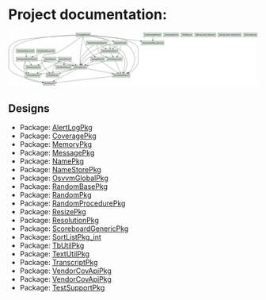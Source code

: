 # Project documentation: 
![system](./doc_internal/dependency_graph.svg "System")
## Designs

- Package: [AlertLogPkg ](./doc_internal/AlertLogPkg.md)
- Package: [CoveragePkg ](./doc_internal/CoveragePkg.md)
- Package: [MemoryPkg ](./doc_internal/MemoryPkg.md)
- Package: [MessagePkg ](./doc_internal/MessagePkg.md)
- Package: [NamePkg ](./doc_internal/NamePkg.md)
- Package: [NameStorePkg ](./doc_internal/NameStorePkg.md)
- Package: [OsvvmGlobalPkg ](./doc_internal/OsvvmGlobalPkg.md)
- Package: [RandomBasePkg ](./doc_internal/RandomBasePkg.md)
- Package: [RandomPkg ](./doc_internal/RandomPkg.md)
- Package: [RandomProcedurePkg ](./doc_internal/RandomProcedurePkg.md)
- Package: [ResizePkg ](./doc_internal/ResizePkg.md)
- Package: [ResolutionPkg ](./doc_internal/ResolutionPkg.md)
- Package: [ScoreboardGenericPkg ](./doc_internal/ScoreboardGenericPkg.md)
- Package: [SortListPkg_int ](./doc_internal/SortListPkg_int.md)
- Package: [TbUtilPkg ](./doc_internal/TbUtilPkg.md)
- Package: [TextUtilPkg ](./doc_internal/TextUtilPkg.md)
- Package: [TranscriptPkg ](./doc_internal/TranscriptPkg.md)
- Package: [VendorCovApiPkg ](./doc_internal/VendorCovApiPkg.md)
- Package: [VendorCovApiPkg ](./doc_internal/VendorCovApiPkg_Aldec.md)
- Package: [TestSupportPkg ](./doc_internal/Demo_Rand.md)

